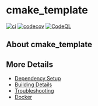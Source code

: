# cmake_template

[![ci](https://github.com/vms-code/cmake_template/actions/workflows/ci.yml/badge.svg)](https://github.com/vms-code/cmake_template/actions/workflows/ci.yml)
[![codecov](https://codecov.io/gh/vms-code/cmake_template/branch/main/graph/badge.svg)](https://codecov.io/gh/vms-code/cmake_template)
[![CodeQL](https://github.com/vms-code/cmake_template/actions/workflows/codeql-analysis.yml/badge.svg)](https://github.com/vms-code/cmake_template/actions/workflows/codeql-analysis.yml)

## About cmake_template



## More Details

 * [Dependency Setup](README_dependencies.md)
 * [Building Details](README_building.md)
 * [Troubleshooting](README_troubleshooting.md)
 * [Docker](README_docker.md)
